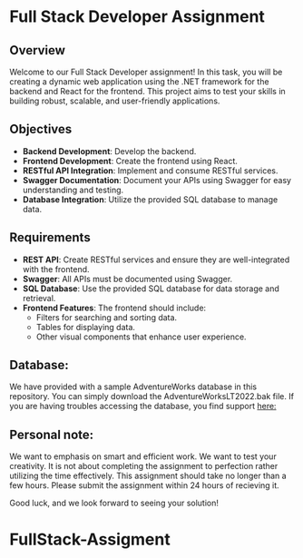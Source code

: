 # Full Stack Developer Assignment

## Overview
Welcome to our Full Stack Developer assignment! In this task, you will be creating a dynamic web application using the .NET framework for the backend and React for the frontend. This project aims to test your skills in building robust, scalable, and user-friendly applications.

## Objectives
- **Backend Development**: Develop the backend.
- **Frontend Development**: Create the frontend using React.
- **RESTful API Integration**: Implement and consume RESTful services.
- **Swagger Documentation**: Document your APIs using Swagger for easy understanding and testing.
- **Database Integration**: Utilize the provided SQL database to manage data.

## Requirements
- **REST API**: Create RESTful services and ensure they are well-integrated with the frontend.
- **Swagger**: All APIs must be documented using Swagger.
- **SQL Database**: Use the provided SQL database for data storage and retrieval.
- **Frontend Features**: The frontend should include:
  - Filters for searching and sorting data.
  - Tables for displaying data.
  - Other visual components that enhance user experience.

## Database: 
We have provided with a sample AdventureWorks database in this repository. You can simply download the AdventureWorksLT2022.bak file. If you are having troubles accessing the database, you find support [here:](https://learn.microsoft.com/en-us/sql/samples/adventureworks-install-configure?view=sql-server-ver16&tabs=ssms)

## Personal note:
We want to emphasis on smart and efficient work. We want to test your creativity. It is not about completing the assignment to perfection rather utilizing the time effectively. This assignment should take no longer than a few hours. Please submit the assignment within 24 hours of recieving it. 

Good luck, and we look forward to seeing your solution!
# FullStack-Assigment
